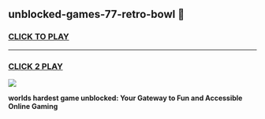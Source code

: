 
## unblocked-games-77-retro-bowl 👋
<h3>
<a href="https://premium.freeplayer.one?title=unblocked-games-77-retro-bowl&ref=14F">CLICK TO PLAY</a></h3>
<hr>

<h3>
<a href="https://premium.freeplayer.one?title=unblocked-games-77-retro-bowl&ref=14F">CLICK 2 PLAY</a>
  
</h3>

<a href="https://premium.freeplayer.one?title=unblocked-games-77-retro-bowl&ref=12F/"><img src="https://clearcache.store/games.png"></a>


**worlds hardest game unblocked: Your Gateway to Fun and Accessible Online Gaming**
